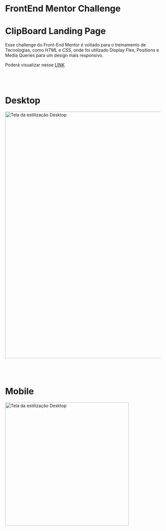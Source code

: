 # FrontEnd Mentor Challenge

# ClipBoard Landing Page

Esse challenge do Front-End Mentor é voltado para o treinamento de Tecnologias, como _HTML_ e _CSS_, onde foi utilizado Display Flex,  Positions e Media Queries para um design mais responsivo.

Poderá visualizar nesse <a target="_blank" href="https://thejrodrigues.github.io/four-card-feature-section-master/  ">LINK</a>
<br></br>
<br></br>

# Desktop

<img src="assets/design/desktop-design.jpg" alt="Tela da estilização Desktop" width="800px">
<br></br>
<br></br>

# Mobile

<img src="assets/design/mobile-design.jpg" alt="Tela da estilização Desktop" width="400px">

